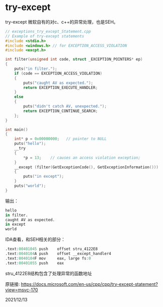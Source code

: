 # try-except

try-except 微软自有的对c、c++的异常处理，也是SEH。    

```cpp
// exceptions_try_except_Statement.cpp
// Example of try-except statements
#include <stdio.h>
#include <windows.h> // for EXCEPTION_ACCESS_VIOLATION
#include <excpt.h>

int filter(unsigned int code, struct _EXCEPTION_POINTERS* ep)
{
    puts("in filter.");
    if (code == EXCEPTION_ACCESS_VIOLATION)
    {
        puts("caught AV as expected.");
        return EXCEPTION_EXECUTE_HANDLER;
    }
    else
    {
        puts("didn't catch AV, unexpected.");
        return EXCEPTION_CONTINUE_SEARCH;
    };
}

int main()
{
    int* p = 0x00000000;   // pointer to NULL
    puts("hello");
    __try
    {
        *p = 13;    // causes an access violation exception;
    }
    __except (filter(GetExceptionCode(), GetExceptionInformation()))
    {
        puts("in except");
    }
    puts("world");
}
```

输出：  
```r
hello
in filter.
caught AV as expected.
in except
world
```

IDA查看，和SEH相关的部分：  
```r
.text:00401045 push    offset stru_4122E8
.text:0040104A push    offset __except_handler4
.text:0040104F mov     eax, large fs:0
.text:00401055 push    eax
```
stru_4122E8结构包含了处理异常的函数地址  


原链接: https://docs.microsoft.com/en-us/cpp/cpp/try-except-statement?view=msvc-170  


2021/12/13  
